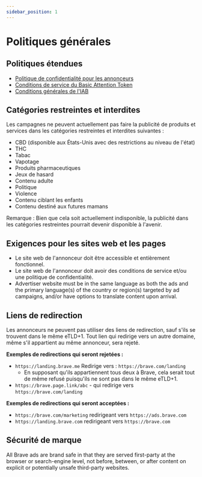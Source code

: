 ```yaml
---
sidebar_position: 1
---
```


# Politiques générales

## Politiques étendues

- [Politique de confidentialité pour les annonceurs](https://brave.com/privacy/advertiser/)
- [Conditions de service du Basic Attention Token](https://basicattentiontoken.org/advertiser-terms-of-service/)
- [Conditions générales de l'IAB](https://www.iab.com/wp-content/uploads/2015/06/IAB_4As-tsandcs-FINAL.pdf)

## Catégories restreintes et interdites

Les campagnes ne peuvent actuellement pas faire la publicité de produits et services dans les catégories restreintes et interdites suivantes :

- CBD (disponible aux États-Unis avec des restrictions au niveau de l'état)
- THC
- Tabac
- Vapotage
- Produits pharmaceutiques
- Jeux de hasard
- Contenu adulte
- Politique
- Violence
- Contenu ciblant les enfants
- Contenu destiné aux futures mamans

Remarque : Bien que cela soit actuellement indisponible, la publicité dans les catégories restreintes pourrait devenir disponible à l'avenir.

## Exigences pour les sites web et les pages

- Le site web de l'annonceur doit être accessible et entièrement fonctionnel.
- Le site web de l'annonceur doit avoir des conditions de service et/ou une politique de confidentialité.
- Advertiser website must be in the same language as both the ads and the primary language(s) of the country or region(s) targeted by ad campaigns, and/or have options to translate content upon arrival.

## Liens de redirection

Les annonceurs ne peuvent pas utiliser des liens de redirection, sauf s'ils se trouvent dans le même eTLD+1. Tout lien qui redirige vers un autre domaine, même s'il appartient au même annonceur, sera rejeté.

**Exemples de redirections qui seront rejetées :**

- `https://landing.brave.me` Redirige vers : `https://brave.com/landing`
  - En supposant qu'ils appartiennent tous deux à Brave, cela serait tout de même refusé puisqu'ils ne sont pas dans le même eTLD+1.
- `https://brave.page.link/abc` - qui redirige vers `https://brave.com/landing`

**Exemples de redirections qui seront acceptées :**

- `https://brave.com/marketing` redirigeant vers `https://ads.brave.com`
- `https://landing.brave.com` redirigeant vers `https://brave.com`

## Sécurité de marque

All Brave ads are brand safe in that they are served first-party at the browser or search-engine level, not before, between, or after content on explicit or potentially unsafe third-party websites.
